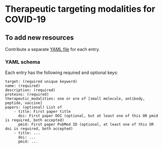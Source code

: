 # Therapeutic targeting modalities for COVID-19

## To add new resources

Contribute a separate [YAML file](https://yaml.org/) for each entry.

### YAML schema

Each entry has the following required and optional keys:
```
target: (required unique keyword)
name: (required)
description: (required)
proteins: (required)
therapeutic_modalities: one or ore of [small molecule, antibody, peptide, vaccine]
papers: (optional) List of 
    - title: First paper title
      doi: First paper DOI (optional, but at least one of this OR pmid is required, both accepted)
      pmid: First paper PubMed ID (optional, at least one of this OR doi is required, both accepted)
    - title: ...
      doi: ...
      pmid: ...
```

